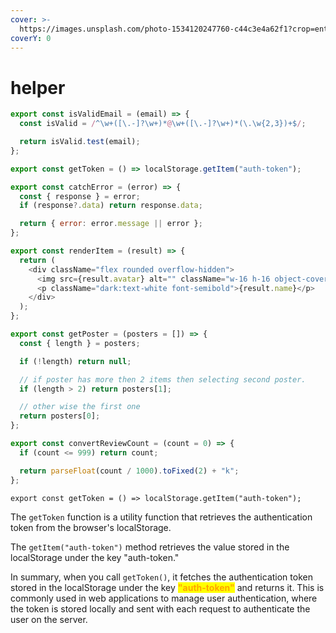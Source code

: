 ```yaml
---
cover: >-
  https://images.unsplash.com/photo-1534120247760-c44c3e4a62f1?crop=entropy&cs=srgb&fm=jpg&ixid=M3wxOTcwMjR8MHwxfHNlYXJjaHw0fHxoZWxwZXJ8ZW58MHx8fHwxNzA1NzgwNTg1fDA&ixlib=rb-4.0.3&q=85
coverY: 0
---
```


# helper

```javascript
export const isValidEmail = (email) => {
  const isValid = /^\w+([\.-]?\w+)*@\w+([\.-]?\w+)*(\.\w{2,3})+$/;

  return isValid.test(email);
};

export const getToken = () => localStorage.getItem("auth-token");

export const catchError = (error) => {
  const { response } = error;
  if (response?.data) return response.data;

  return { error: error.message || error };
};

export const renderItem = (result) => {
  return (
    <div className="flex rounded overflow-hidden">
      <img src={result.avatar} alt="" className="w-16 h-16 object-cover" />
      <p className="dark:text-white font-semibold">{result.name}</p>
    </div>
  );
};

export const getPoster = (posters = []) => {
  const { length } = posters;

  if (!length) return null;

  // if poster has more then 2 items then selecting second poster.
  if (length > 2) return posters[1];

  // other wise the first one
  return posters[0];
};

export const convertReviewCount = (count = 0) => {
  if (count <= 999) return count;

  return parseFloat(count / 1000).toFixed(2) + "k";
};

```



```
export const getToken = () => localStorage.getItem("auth-token");
```

The `getToken` function is a utility function that retrieves the authentication token from the browser's localStorage.

The `getItem("auth-token")` method retrieves the value stored in the localStorage under the key "auth-token."

In summary, when you call `getToken()`, it fetches the authentication token stored in the localStorage under the key <mark style="color:orange;">**"auth-token"**</mark> and returns it. This is commonly used in web applications to manage user authentication, where the token is stored locally and sent with each request to authenticate the user on the server.

